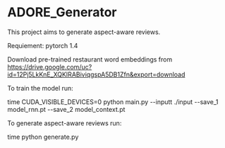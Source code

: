 # ADORE_Generator

This project aims to generate aspect-aware reviews. 

Requiement: pytorch 1.4

Download pre-trained restaurant word embeddings from https://drive.google.com/uc?id=12Pj5LkKnE_XQKIRABiviqgspA5DB1Zfn&export=download

To train the model run:

time CUDA_VISIBLE_DEVICES=0 python main.py --inputt ./input  --save_1 model_rnn.pt --save_2 model_context.pt

To generate aspect-aware reviews run:

time python generate.py
